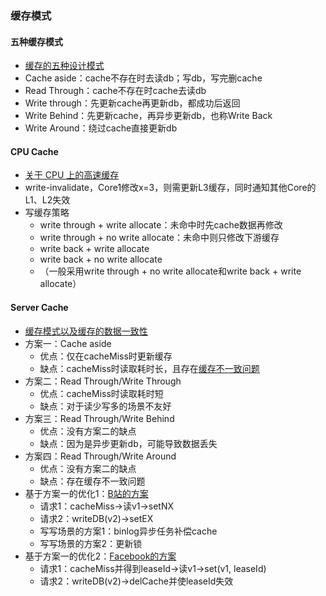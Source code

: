 ### 缓存模式

#### 五种缓存模式
* [缓存的五种设计模式](https://xie.infoq.cn/article/49947a60376964f1c16369a8b)
* Cache aside：cache不存在时去读db；写db，写完删cache
* Read Through：cache不存在时cache去读db
* Write through：先更新cache再更新db，都成功后返回
* Write Behind：先更新cache，再异步更新db，也称Write Back
* Write Around：绕过cache直接更新db

#### CPU Cache
* [关于 CPU 上的高速缓存](https://www.junmajinlong.com/os/cpu_cache/)
* write-invalidate，Core1修改x=3，则需更新L3缓存，同时通知其他Core的L1、L2失效
* 写缓存策略
  * write through + write allocate：未命中时先cache数据再修改
  * write through + no write allocate：未命中则只修改下游缓存
  * write back + write allocate
  * write back + no write allocate
  * （一般采用write through + no write allocate和write back + write allocate）

#### Server Cache
* [缓存模式以及缓存的数据一致性](https://stephanietang.github.io/2020/04/13/cache-pattern/)
* 方案一：Cache aside
  * 优点：仅在cacheMiss时更新缓存
  * 缺点：cacheMiss时读取耗时长，且存在[缓存不一致问题](../images/cache-aside-trouble.png)
* 方案二：Read Through/Write Through
  * 优点：cacheMiss时读取耗时短
  * 缺点：对于读少写多的场景不友好
* 方案三：Read Through/Write Behind
  * 优点：没有方案二的缺点
  * 缺点：因为是异步更新db，可能导致数据丢失
* 方案四：Read Through/Write Around
  * 优点：没有方案二的缺点
  * 缺点：存在缓存不一致问题
* 基于方案一的优化1：[B站的方案](../images/cache-bilibili.png)
  * 请求1：cacheMiss->读v1->setNX
  * 请求2：writeDB(v2)->setEX
  * 写写场景的方案1：binlog异步任务补偿cache
  * 写写场景的方案2：更新锁
* 基于方案一的优化2：[Facebook的方案](../images/cache-facebook.png)
  * 请求1：cacheMiss并得到leaseId->读v1->set(v1, leaseId)
  * 请求2：writeDB(v2)->delCache并使leaseId失效



